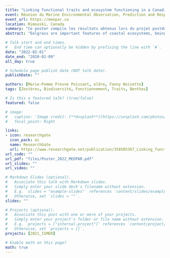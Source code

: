 ```yaml
---
title: "Linking functional traits and ecosystem functioning in a Canadian coastal eelgrass meadow"
event: Réunion du Marine Environmental Observation, Prediction and Response Network
event_url: https://meopar.ca
location: Rimouski, Canada
summary: "Ce poster compile les résultats obtenus lors du projet postdoctoral et de la maîtrise de Marie-Pomme Presne Poissant. [Prix de la meilleure affiche, 3e place]"
abstract: "Eelgrass are important features of coastal ecosystems, being engineering species, primary producers and contributors of many ecosystem services such as carbon sequestration ('blue carbon'). Many factors, from human activities to environmental change, threaten the stability and functions of these ecosystems. We studied how functional diversity of communities and biogeochemical functioning of eelgrass meadows are linked. A biodiversity and ecosystem functioning approach (BEF) was applied on the eelgrass meadows in the region of Rimouski (QC, Canada). Cores of sediment were collected with and without plants in Summer 2021 and incubated within mesocosms, where we sampled morphological and biological variables of eelgrass meadows (e.g. photosynthetic efficiency, shoot density, biomass, production, respiration). We also identified associated benthic species and computed functional diversity indices. While vegetated cores showed correlations between productivity and functional traits in eelgrass meadows, non-vegetated cores displayed some net productivity, highlighting the role of other primary producers within fine sediments. This research enhances the understanding of coastal ecosystem functioning and paves the way towards relevant conservation strategies and robust ecological status prediction."

# Talk start and end times.
#   End time can optionally be hidden by prefixing the line with `#`.
date: "2022-02-01"
date_end: "2020-02-09"
all_day: true

# Schedule page publish date (NOT talk date).
publishDate: ""

authors: [Marie-Pomme Presne Poissant, eldre, Fanny Noisette]
tags: [Zostères, Biodiversité, Fonctionnement, Traits, Benthos]

# Is this a featured talk? (true/false)
featured: false

# image:
#   caption: 'Image credit: [**Unsplash**](https://unsplash.com/photos/bzdhc5b3Bxs)'
#   focal_point: Right

links:
- icon: researchgate
  icon_pack: ai
  name: ResearchGate
  url: https://www.researchgate.net/publication/358505367_Linking_functional_traits_and_ecosystem_functioning_in_a_Canadian_coastal_eelgrass_meadow
url_code: ""
url_pdf: "files/Poster_2022_MEOPAR.pdf"
url_slides: ""
url_video: ""

# Markdown Slides (optional).
#   Associate this talk with Markdown slides.
#   Simply enter your slide deck's filename without extension.
#   E.g. `slides = "example-slides"` references `content/slides/example-slides.md`.
#   Otherwise, set `slides = ""`.
slides: ""

# Projects (optional).
#   Associate this post with one or more of your projects.
#   Simply enter your project's folder or file name without extension.
#   E.g. `projects = ["internal-project"]` references `content/project/deep-learning/index.md`.
#   Otherwise, set `projects = []`.
projects: [2021_ISMER]

# Enable math on this page?
math: true
---
```

